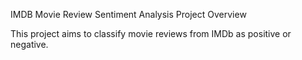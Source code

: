 IMDB Movie Review Sentiment Analysis
Project Overview

This project aims to classify movie reviews from IMDb as positive or negative.
